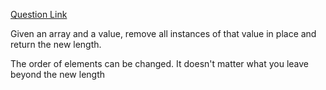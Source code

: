 [Question Link](http://leetcode.com/onlinejudge#question_27)

Given an array and a value, remove all instances of that value in place and return the new length.

The order of elements can be changed. It doesn't matter what you leave beyond the new length
